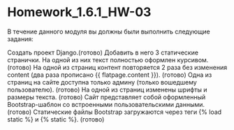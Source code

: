 # Homework_1.6.1_HW-03
В течение данного модуля вы должны были выполнить следующие задания:

Создать проект Django.(готово)
Добавить в него 3 статические странички. На одной из них текст полностью оформлен курсивом. (готово)
На одной из страниц контент повторяется 2 раза без изменения content (два раза прописано {{ flatpage.content }}). (готово)
Одна из страниц на сайте доступна только админу (только вошедшему пользователю). (готово)
На одной из страниц изменены шрифты и размеры текста. (готово)
Сайт представляет собой оформленный Bootstrap-шаблон со встроенными пользовательскими данными. (готово)
Статические файлы Bootstrap загружаются через теги {% load static %} и {% static %}. (готово)
